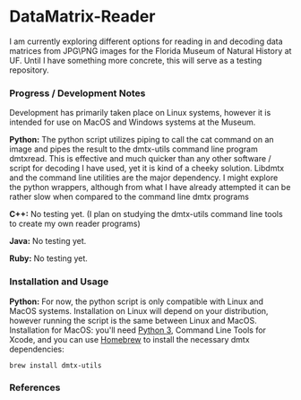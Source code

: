 # DataMatrix-Reader
I am currently exploring different options for reading in and decoding data matrices from JPG\PNG images for the Florida Museum of Natural History at UF. Until I have something more concrete, this will serve as a testing repository.

### Progress / Development Notes
Development has primarily taken place on Linux systems, however it is intended for use on MacOS and Windows systems at the Museum.

**Python:** The python script utilizes piping to call the cat command on an image and pipes the result to the dmtx-utils command line program dmtxread. This is effective and much quicker than any other software / script for decoding I have used, yet it is kind of a cheeky solution. Libdmtx and the command line utilities are the major dependency. I might explore the python wrappers, although from what I have already attempted it can be rather slow when compared to the command line dmtx programs

**C++:** No testing yet. (I plan on studying the dmtx-utils command line tools to create my own reader programs)

**Java:** No testing yet.

**Ruby:** No testing yet.

### Installation and Usage
**Python:** For now, the python script is only compatible with Linux and MacOS systems. Installation on Linux will depend on your distribution, however running the script is the same between Linux and MacOS. Installation for MacOS: you'll need [Python 3](https://www.python.org/downloads/), Command Line Tools for Xcode, and you can use [Homebrew](https://docs.brew.sh/Installation) to install the necessary dmtx dependencies:
```
brew install dmtx-utils
```

### References